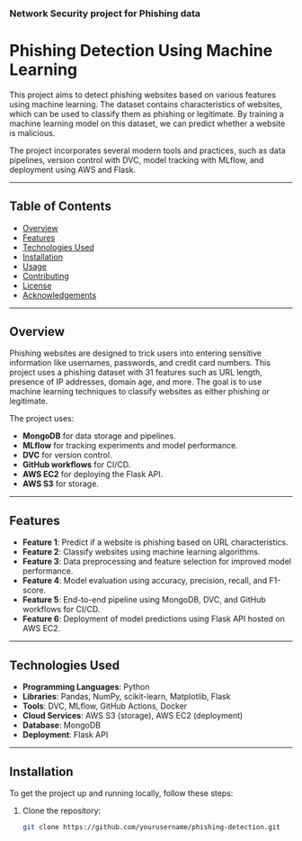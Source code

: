 ### Network Security project for Phishing data

# **Phishing Detection Using Machine Learning**

This project aims to detect phishing websites based on various features using machine learning. The dataset contains characteristics of websites, which can be used to classify them as phishing or legitimate. By training a machine learning model on this dataset, we can predict whether a website is malicious.

The project incorporates several modern tools and practices, such as data pipelines, version control with DVC, model tracking with MLflow, and deployment using AWS and Flask.

---

## **Table of Contents**
- [Overview](#overview)
- [Features](#features)
- [Technologies Used](#technologies-used)
- [Installation](#installation)
- [Usage](#usage)
- [Contributing](#contributing)
- [License](#license)
- [Acknowledgements](#acknowledgements)

---

## **Overview**

Phishing websites are designed to trick users into entering sensitive information like usernames, passwords, and credit card numbers. This project uses a phishing dataset with 31 features such as URL length, presence of IP addresses, domain age, and more. The goal is to use machine learning techniques to classify websites as either phishing or legitimate.

The project uses:
- **MongoDB** for data storage and pipelines.
- **MLflow** for tracking experiments and model performance.
- **DVC** for version control.
- **GitHub workflows** for CI/CD.
- **AWS EC2** for deploying the Flask API.
- **AWS S3** for storage.

---

## **Features**

- **Feature 1**: Predict if a website is phishing based on URL characteristics.
- **Feature 2**: Classify websites using machine learning algorithms.
- **Feature 3**: Data preprocessing and feature selection for improved model performance.
- **Feature 4**: Model evaluation using accuracy, precision, recall, and F1-score.
- **Feature 5**: End-to-end pipeline using MongoDB, DVC, and GitHub workflows for CI/CD.
- **Feature 6**: Deployment of model predictions using Flask API hosted on AWS EC2.

---

## **Technologies Used**

- **Programming Languages**: Python
- **Libraries**: Pandas, NumPy, scikit-learn, Matplotlib, Flask
- **Tools**: DVC, MLflow, GitHub Actions, Docker
- **Cloud Services**: AWS S3 (storage), AWS EC2 (deployment)
- **Database**: MongoDB
- **Deployment**: Flask API

---

## **Installation**

To get the project up and running locally, follow these steps:

1. Clone the repository:
   ```bash
   git clone https://github.com/yourusername/phishing-detection.git
